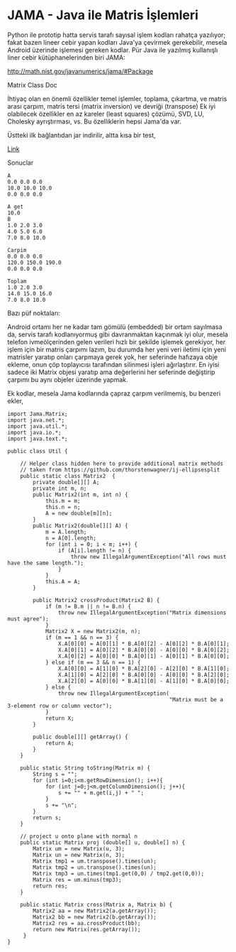 # JAMA - Java ile Matris İşlemleri

Python ile prototip hatta servis tarafı sayısal işlem kodları rahatça
yazılıyor; fakat bazen lineer cebir yapan kodları Java'ya çevirmek
gerekebilir, mesela Android üzerinde işlemesi gereken kodlar. Pür Java
ile yazılmış kullanışlı liner cebir kütüphanelerinden biri JAMA:

http://math.nist.gov/javanumerics/jama/#Package

Matrix Class Doc

İhtiyaç olan en önemli özellikler temel işlemler, toplama, çıkartma,
ve matris arası çarpım, matris tersi (matrix inversion) ve devriği
(transpose) Ek iyi olabilecek özellikler en az kareler (least squares)
çözümü, SVD, LU, Cholesky ayrıştırması, vs. Bu özelliklerin hepsi
Jama'da var.

Üstteki ilk bağlantıdan jar indirilir, altta kısa bir test,

[Link](jama1.txt)

Sonuclar

```
A
0.0 0.0 0.0 
10.0 10.0 10.0 
0.0 0.0 0.0 

A get
10.0
B
1.0 2.0 3.0 
4.0 5.0 6.0 
7.0 8.0 10.0 

Carpim
0.0 0.0 0.0 
120.0 150.0 190.0 
0.0 0.0 0.0 

Toplam
1.0 2.0 3.0 
14.0 15.0 16.0 
7.0 8.0 10.0 
```

Bazı püf noktaları:

Android ortamı her ne kadar tam gömülü (embedded) bir ortam sayılmasa
da, servis tarafı kodlanıyormuş gibi davranmaktan kaçınmak iyi olur,
mesela telefon ivmeölçerinden gelen verileri hızlı bir şekilde işlemek
gerekiyor, her işlem için bir matris çarpımı lazım, bu durumda her
yeni veri iletimi için yeni matrisler yaratıp onları çarpmaya gerek
yok, her seferinde hafızaya obje ekleme, onun çöp toplayıcısı
tarafından silinmesi işleri ağırlaştırır. En iyisi sadece iki Matrix
objesi yaratıp ama değerlerini her seferinde değiştirip çarpımı bu
aynı objeler üzerinde yapmak.

Ek kodlar, mesela Jama kodlarında çapraz çarpım verilmemiş, bu benzeri
ekler,

```
import Jama.Matrix;
import java.net.*;
import java.util.*;
import java.io.*;
import java.text.*;

public class Util {

    // Helper class hidden here to provide additional matrix methods
    // taken from https://github.com/thorstenwagner/ij-ellipsesplit
    public static class Matrix2  {
        private double[][] A;
        private int m, n;
        public Matrix2(int m, int n) {
            this.m = m;
            this.n = n;
            A = new double[m][n];
        }
        public Matrix2(double[][] A) {
            m = A.length;
            n = A[0].length;
            for (int i = 0; i < m; i++) {
                if (A[i].length != n) {
                    throw new IllegalArgumentException("All rows must have the same length.");
                }
            }
            this.A = A;
        }

        public Matrix2 crossProduct(Matrix2 B) {
            if (m != B.m || n != B.n) {
                throw new IllegalArgumentException("Matrix dimensions must agree");
            }
            Matrix2 X = new Matrix2(m, n);
            if (m == 1 && n == 3) {
                X.A[0][0] = A[0][1] * B.A[0][2] - A[0][2] * B.A[0][1];
                X.A[0][1] = A[0][2] * B.A[0][0] - A[0][0] * B.A[0][2];
                X.A[0][2] = A[0][0] * B.A[0][1] - A[0][1] * B.A[0][0];
            } else if (m == 3 && n == 1) {
                X.A[0][0] = A[1][0] * B.A[2][0] - A[2][0] * B.A[1][0];
                X.A[1][0] = A[2][0] * B.A[0][0] - A[0][0] * B.A[2][0];
                X.A[2][0] = A[0][0] * B.A[1][0] - A[1][0] * B.A[0][0];
            } else {
                throw new IllegalArgumentException(
                                                   "Matrix must be a 3-element row or column vector");
            }
            return X;
        }

        public double[][] getArray() {
            return A;
        }
    }

    public static String toString(Matrix m) {
        String s = "";
        for (int i=0;i<m.getRowDimension(); i++){
            for (int j=0;j<m.getColumnDimension(); j++){
                s += "" + m.get(i,j) + " ";
            }
            s += "\n";
        }
        return s;
    }

    // project u onto plane with normal n
    public static Matrix proj (double[] u, double[] n) {
        Matrix um = new Matrix(u, 3);
        Matrix un = new Matrix(n, 3);
        Matrix tmp1 = um.transpose().times(un);
        Matrix tmp2 = un.transpose().times(un);
        Matrix tmp3 = un.times(tmp1.get(0,0) / tmp2.get(0,0));
        Matrix res = um.minus(tmp3);
        return res;
    }

    public static Matrix cross(Matrix a, Matrix b) {
        Matrix2 aa = new Matrix2(a.getArray());
        Matrix2 bb = new Matrix2(b.getArray());
        Matrix2 res = aa.crossProduct(bb);
        return new Matrix(res.getArray());
     }
}
```


